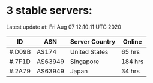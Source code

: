 # 3 stable servers:

Latest update at: Fri Aug 07 12:10:11 UTC 2020

| ID | ASN | Server Country | Online |
| -- | --- | -------------- | ------ |
| #.D09B | AS174 | United States | 65 hrs |
| #.7F1D | AS63949 | Singapore | 184 hrs |
| #.2A79 | AS63949 | Japan | 34 hrs |

